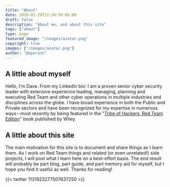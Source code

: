 ```yaml
---
title: "About"
date: 2020-01-29T22:24:59-05:00
draft: false
description: "About me, and about this site"
tags: ["about"]
type: page
featured_image: "/images/avatar.png"
copyright: true
images: ["/images/avatar.png"]
author: "@operant"
---
```

## A little about myself

Hello, I'm Dave. From my LinkedIn bio: I am a proven senior cyber security leader with extensive experience leading, managing, planning and executing Red Team and other cyber operations in multiple industries and disciplines across the globe. I have broad experience in both the Public and Private sectors and have been recognized for my expertise in numerous ways--most recently by being featured in the "[Tribe of Hackers: Red Team Edition](/toh)" book published by Wiley.

## A little about this site

The main motivation for this site is to document and share things as I learn them. As I work on Red Team things and related (or even unrelated!) side projects, I will post what I learn here on a best-effort basis. The end result will probably be part blog, part guide, and part memory aid for myself, but I hope you find it useful as well. Thanks for reading!

{{< twitter 1131923277507637250 >}}
